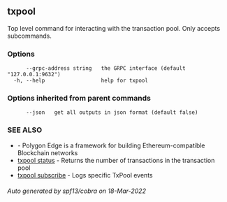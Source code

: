 ##  txpool

Top level command for interacting with the transaction pool. Only accepts subcommands.

### Options

```
      --grpc-address string   the GRPC interface (default "127.0.0.1:9632")
  -h, --help                  help for txpool
```

### Options inherited from parent commands

```
      --json   get all outputs in json format (default false)
```

### SEE ALSO

* [](.md)	 - Polygon Edge is a framework for building Ethereum-compatible Blockchain networks
* [ txpool status](_txpool_status.md)	 - Returns the number of transactions in the transaction pool
* [ txpool subscribe](_txpool_subscribe.md)	 - Logs specific TxPool events

###### Auto generated by spf13/cobra on 18-Mar-2022
